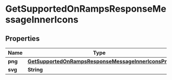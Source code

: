 

# GetSupportedOnRampsResponseMessageInnerIcons


## Properties

| Name | Type | Description | Notes |
|------------ | ------------- | ------------- | -------------|
|**png** | [**GetSupportedOnRampsResponseMessageInnerIconsPng**](GetSupportedOnRampsResponseMessageInnerIconsPng.md) |  |  |
|**svg** | **String** |  |  |



